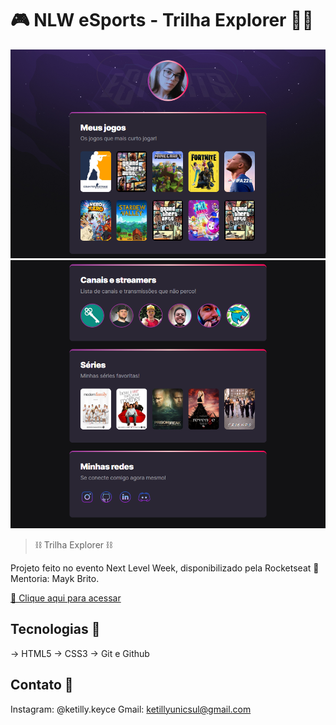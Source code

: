 # 🎮 NLW eSports - Trilha Explorer 👩‍💻

![preview](./.github/preview.png)
![preview](./.github/preview2.png)

> ⛓ Trilha Explorer ⛓

Projeto feito no evento Next Level Week, disponibilizado pela Rocketseat 🚀
Mentoria: Mayk Brito.

[🔗 Clique aqui para acessar](https://ketillyqueiroz.github.io/NLW-eSports)

## Tecnologias 🧩

-> HTML5
-> CSS3
-> Git e Github

## Contato 📲

Instagram: @ketilly.keyce
Gmail: ketillyunicsul@gmail.com
